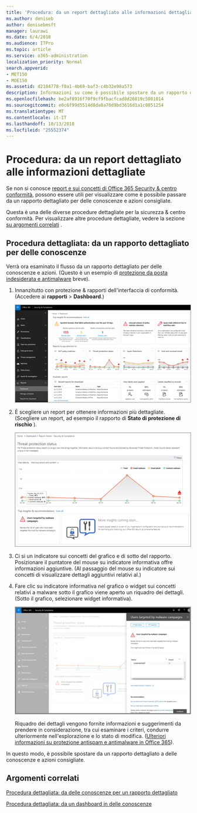 ```yaml
---
title: 'Procedura: da un report dettagliato alle informazioni dettagliate'
ms.author: deniseb
author: denisebmsft
manager: laurawi
ms.date: 6/4/2018
ms.audience: ITPro
ms.topic: article
ms.service: o365-administration
localization_priority: Normal
search.appverid:
- MET150
- MOE150
ms.assetid: d2104778-f0a1-4b69-baf3-c4b32e98a573
description: Informazioni su come è possibile spostare da un rapporto dettagliato per delle conoscenze con le azioni consigliate per la protezione &amp; centro conformità.
ms.openlocfilehash: be2af8916f70f9cf9fbacfcad8d26819c5001014
ms.sourcegitcommit: e0c6f99d5514d8da8a70d9bd3616d1a1c0851254
ms.translationtype: MT
ms.contentlocale: it-IT
ms.lasthandoff: 10/13/2018
ms.locfileid: "25552374"
---
```

# <a name="walkthrough---from-a-detailed-report-to-an-insight"></a>Procedura: da un report dettagliato alle informazioni dettagliate

Se non si conosce [report e sui concetti di Office 365 Security &amp; centro conformità](reports-and-insights-in-security-and-compliance.md), possono essere utili per visualizzare come è possibile passare da un rapporto dettagliato per delle conoscenze e azioni consigliate. 
  
Questa è una delle diverse procedure dettagliate per la sicurezza &amp; centro conformità. Per visualizzare altre procedure dettagliate, vedere la sezione [su argomenti correlati](#related-topics) . 
  
## <a name="walkthrough-from-a-detailed-report-to-an-insight"></a>Procedura dettagliata: da un rapporto dettagliato per delle conoscenze

Verrà ora esaminato il flusso da un rapporto dettagliato per delle conoscenze e azioni. (Questo è un esempio di [protezione da posta indesiderata e antimalware](anti-spam-and-anti-malware-protection.md) breve). 
  
1. Innanzitutto con protezione &amp; rapporti dell'interfaccia di conformità. (Accedere ai **rapporti** \> **Dashboard**.)
    
    ![In sicurezza &amp; centro conformità, passare a report \> Dashboard](media/68f3bb7c-b4f7-4cca-904b-478643a93c94.png)
  
2. È scegliere un report per ottenere informazioni più dettagliate. (Scegliere un report, ad esempio il rapporto di **Stato di protezione di rischio** ). 
    
    ![Rapporto di stato di protezione rischio con insights](media/f47d7dbd-816a-47ba-b8db-53919fbed192.png)
  
3. Ci si un indicatore sui concetti del grafico e di sotto del rapporto. Posizionare il puntatore del mouse su indicatore informativa offre informazioni aggiuntive. (Al passaggio del mouse su indicatore sui concetti di visualizzare dettagli aggiuntivi relativi al.)
    
4. Fare clic su indicatore informativa nel grafico o widget sui concetti relativi a malware sotto il grafico viene aperto un riquadro dei dettagli. (Sotto il grafico, selezionare widget informativa).
    
    ![Dettagli per sui concetti relativi a malware](media/2c8bccc5-ca4e-4bb9-ad4c-55fcee0535b7.png)
  
    Riquadro dei dettagli vengono fornite informazioni e suggerimenti da prendere in considerazione, tra cui esaminare i criteri, condurre ulteriormente nell'esplorazione e lo stato di modifica. ([Ulteriori informazioni su protezione antispam e antimalware in Office 365](anti-spam-and-anti-malware-protection.md)).
    
In questo modo, è possibile spostare da un rapporto dettagliato a delle conoscenze e azioni consigliate. 
  
## <a name="related-topics"></a>Argomenti correlati

[Procedura dettagliata: da delle conoscenze per un rapporto dettagliato](from-an-insight-to-a-detailed-report.md)
  
[Procedura dettagliata: da un dashboard in delle conoscenze](from-a-dashboard-to-an-insight.md)
  

